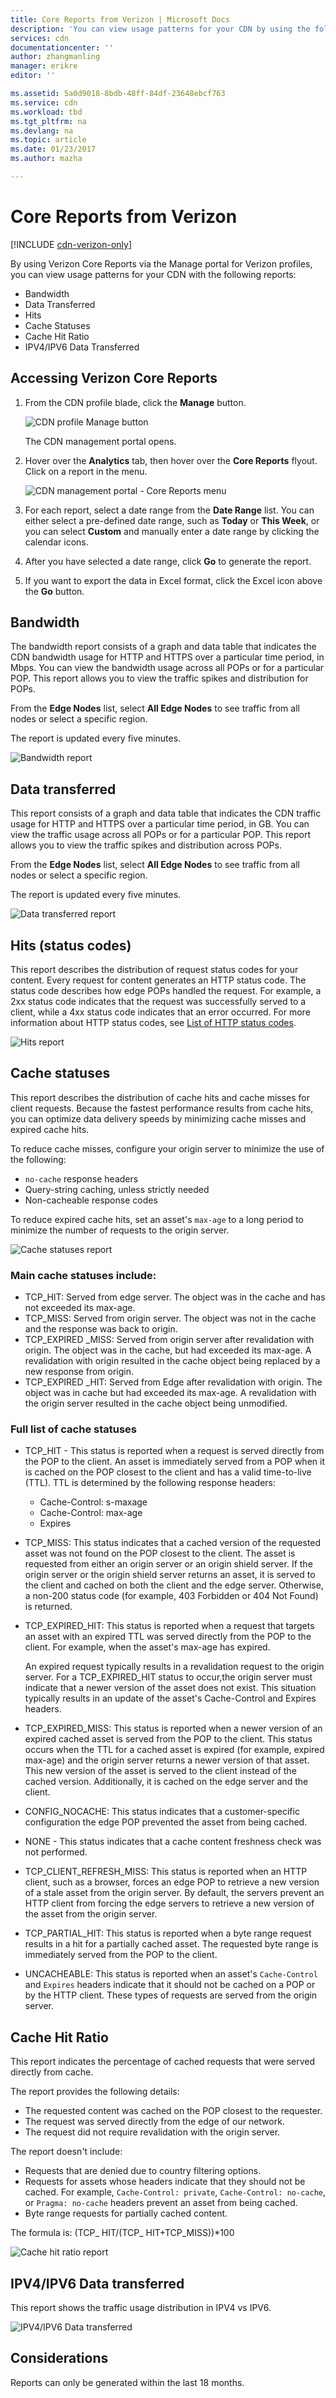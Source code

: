 ```yaml
---
title: Core Reports from Verizon | Microsoft Docs
description: 'You can view usage patterns for your CDN by using the following reports: Bandwidth, Data Transferred, Hits, Cache Statuses, Cache Hit Ratio, IPV4/IPV6 Data Transferred.'
services: cdn
documentationcenter: ''
author: zhangmanling
manager: erikre
editor: ''

ms.assetid: 5a0d9018-8bdb-48ff-84df-23648ebcf763
ms.service: cdn
ms.workload: tbd
ms.tgt_pltfrm: na
ms.devlang: na
ms.topic: article
ms.date: 01/23/2017
ms.author: mazha

---
```

# Core Reports from Verizon

[!INCLUDE [cdn-verizon-only](../../includes/cdn-verizon-only.md)]

By using Verizon Core Reports via the Manage portal for Verizon profiles, you can view usage patterns for your CDN with the following reports:

* Bandwidth
* Data Transferred
* Hits
* Cache Statuses
* Cache Hit Ratio
* IPV4/IPV6 Data Transferred

## Accessing Verizon Core Reports
1. From the CDN profile blade, click the **Manage** button.
   
    ![CDN profile Manage button](./media/cdn-reports/cdn-manage-btn.png)
   
    The CDN management portal opens.
2. Hover over the **Analytics** tab, then hover over the **Core Reports** flyout. Click on a report in the menu.
   
    ![CDN management portal - Core Reports menu](./media/cdn-reports/cdn-core-reports.png)

3. For each report, select a date range from the **Date Range** list. You can either select a pre-defined date range, such as **Today** or **This Week**, or you can select **Custom** and manually enter a date range by clicking the calendar icons. 

4. After you have selected a date range, click **Go** to generate the report. 

4. If you want to export the data in Excel format, click the Excel icon above the **Go** button.

## Bandwidth
The bandwidth report consists of a graph and data table that indicates the CDN bandwidth usage for HTTP and HTTPS over a particular time period, in Mbps. You can view the bandwidth usage across all POPs or for a particular POP. This report allows you to view the traffic spikes and distribution for POPs.

From the **Edge Nodes** list, select **All Edge Nodes** to see traffic from all nodes or select a specific region.

The report is updated every five minutes.

![Bandwidth report](./media/cdn-reports/cdn-bandwidth.png)

## Data transferred
This report consists of a graph and data table that indicates the CDN traffic usage for HTTP and HTTPS over a particular time period, in GB. You can view the traffic usage across all POPs or for a particular POP. This report allows you to view the traffic spikes and distribution across POPs.

From the **Edge Nodes** list, select **All Edge Nodes** to see traffic from all nodes or select a specific region.

The report is updated every five minutes.

![Data transferred report](./media/cdn-reports/cdn-data-transferred.png)

## Hits (status codes)
This report describes the distribution of request status codes for your content. Every request for content generates an HTTP status code. The status code describes how edge POPs handled the request. For example, a 2xx status code indicates that the request was successfully served to a client, while a 4xx status code indicates that an error occurred. For more information about HTTP status codes, see [List of HTTP status codes](https://en.wikipedia.org/wiki/List_of_HTTP_status_codes).

![Hits report](./media/cdn-reports/cdn-hits.png)

## Cache statuses
This report describes the distribution of cache hits and cache misses for client requests. Because the fastest performance results from cache hits, you can optimize data delivery speeds by minimizing cache misses and expired cache hits. 

To reduce cache misses, configure your origin server to minimize the use of the following: 
 * `no-cache` response headers
 * Query-string caching, unless strictly needed  
 * Non-cacheable response codes

To reduce expired cache hits, set an asset's `max-age` to a long period to minimize the number of requests to the origin server.

![Cache statuses report](./media/cdn-reports/cdn-cache-statuses.png)

### Main cache statuses include:
* TCP_HIT: Served from edge server. The object was in the cache and has not exceeded its max-age.
* TCP_MISS: Served from origin server. The object was not in the cache and the response was back to origin.
* TCP_EXPIRED _MISS: Served from origin server after revalidation with origin. The object was in the cache, but had exceeded its max-age. A revalidation with origin resulted in the cache object being replaced by a new response from origin.
* TCP_EXPIRED _HIT: Served from Edge after revalidation with origin. The object was in cache but had exceeded its max-age. A revalidation with the origin server resulted in the cache object being unmodified.

### Full list of cache statuses
* TCP_HIT - This status is reported when a request is served directly from the POP to the client. An asset is immediately served from a POP when it is cached on the POP closest to the client and has a valid time-to-live (TTL). TTL is determined by the following response headers:
  
  * Cache-Control: s-maxage
  * Cache-Control: max-age
  * Expires
* TCP_MISS: This status indicates that a cached version of the requested asset was not found on the POP closest to the client. The asset is requested from either an origin server or an origin shield server. If the origin server or the origin shield server returns an asset, it is served to the client and cached on both the client and the edge server. Otherwise, a non-200 status code (for example, 403 Forbidden or 404 Not Found) is returned.
* TCP_EXPIRED_HIT: This status is reported when a request that targets an asset with an expired TTL was served directly from the POP to the client. For example, when the asset's max-age has expired. 
  
   An expired request typically results in a revalidation request to the origin server. For a TCP_EXPIRED_HIT status to occur,the origin server must indicate that a newer version of the asset does not exist. This situation typically results in an update of the asset's Cache-Control and Expires headers.
* TCP_EXPIRED_MISS: This status is reported when a newer version of an expired cached asset is served from the POP to the client. This status occurs when the TTL for a cached asset is expired (for example, expired max-age) and the origin server returns a newer version of that asset. This new version of the asset is served to the client instead of the cached version. Additionally, it is cached on the edge server and the client.
* CONFIG_NOCACHE: This status indicates that a customer-specific configuration the edge POP prevented the asset from being cached.
* NONE - This status indicates that a cache content freshness check was not performed.
* TCP_CLIENT_REFRESH_MISS: This status is reported when an HTTP client, such as a browser, forces an edge POP to retrieve a new version of a stale asset from the origin server. By default, the servers prevent an HTTP client from forcing the edge servers to retrieve a new version of the asset from the origin server.
* TCP_PARTIAL_HIT: This status is reported when a byte range request results in a hit for a partially cached asset. The requested byte range is immediately served from the POP to the client.
* UNCACHEABLE: This status is reported when an asset's `Cache-Control` and `Expires` headers indicate that it should not be cached on a POP or by the HTTP client. These types of requests are served from the origin server.

## Cache Hit Ratio
This report indicates the percentage of cached requests that were served directly from cache.

The report provides the following details:

* The requested content was cached on the POP closest to the requester.
* The request was served directly from the edge of our network.
* The request did not require revalidation with the origin server.

The report doesn't include:

* Requests that are denied due to country filtering options.
* Requests for assets whose headers indicate that they should not be cached. For example, `Cache-Control: private`, `Cache-Control: no-cache`, or `Pragma: no-cache` headers prevent an asset from being cached.
* Byte range requests for partially cached content.

The formula is: (TCP_ HIT/(TCP_ HIT+TCP_MISS))*100

![Cache hit ratio report](./media/cdn-reports/cdn-cache-hit-ratio.png)

## IPV4/IPV6 Data transferred
This report shows the traffic usage distribution in IPV4 vs IPV6.

![IPV4/IPV6 Data transferred](./media/cdn-reports/cdn-ipv4-ipv6.png)

## Considerations
Reports can only be generated within the last 18 months.

